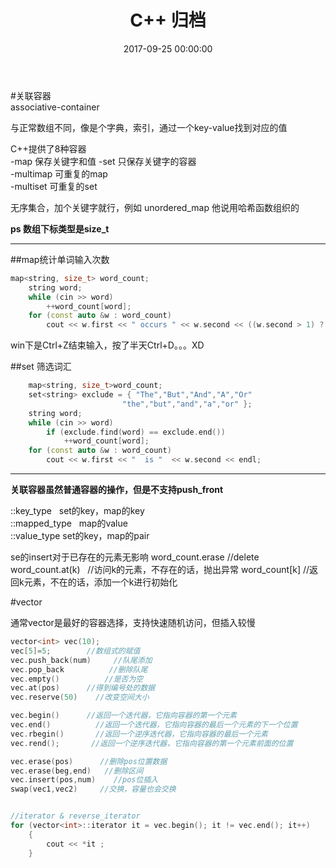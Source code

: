 ﻿---
layout: post
title:  "C++ 归档"
image: ''
date:   2017-09-25 00:00:00
tags:
- C++
description: ''
categories:
- CS 
---





#关联容器  
associative-container  
   
与正常数组不同，像是个字典，索引，通过一个key-value找到对应的值  

C++提供了8种容器     
-map    保存关键字和值 
-set    只保存关键字的容器  
-multimap   可重复的map  
-multiset   可重复的set  

无序集合，加个关键字就行，例如 unordered_map   他说用哈希函数组织的  
  
**ps 数组下标类型是size_t**

***

##map统计单词输入次数
```cpp
map<string, size_t> word_count;
	string word;
	while (cin >> word)
		++word_count[word];
	for (const auto &w : word_count)
		cout << w.first << " occurs " << w.second << ((w.second > 1) ? "times" : "time") << endl;
```
win下是Ctrl+Z结束输入，按了半天Ctrl+D。。。XD

##set 筛选词汇
```cpp
	map<string, size_t>word_count;
	set<string> exclude = { "The","But","And","A","Or"
						 "the","but","and","a","or" };
	string word;
	while (cin >> word)
		if (exclude.find(word) == exclude.end())
			++word_count[word];
	for (const auto &w : word_count)
		cout << w.first << "  is "  << w.second << endl;
```

***
**关联容器虽然普通容器的操作，但是不支持push_front**  

::key_type   set的key，map的key  
::mapped_type   map的value  
::value_type set的key，map的pair  
 
 se的insert对于已存在的元素无影响
word_count.erase  //delete
word_count.at(k)   //访问k的元素，不存在的话，抛出异常
word_count[k]  //返回k元素，不在的话，添加一个k进行初始化


#vector

通常vector是最好的容器选择，支持快速随机访问，但插入较慢    

```cpp
vector<int> vec(10);
vec[5]=5;        //数组式的赋值
vec.push_back(num)     //队尾添加
vec.pop_back          //删除队尾
vec.empty()          //是否为空
vec.at(pos)      //得到编号处的数据
vec.reserve(50)    //改变空间大小

vec.begin()      //返回一个迭代器，它指向容器的第一个元素
vec.end()          //返回一个迭代器，它指向容器的最后一个元素的下一个位置
vec.rbegin()       //返回一个逆序迭代器，它指向容器的最后一个元素
vec.rend();       //返回一个逆序迭代器，它指向容器的第一个元素前面的位置

vec.erase(pos)      //删除pos位置数据
vec.erase(beg,end)   //删除区间
vec.insert(pos,num)    //pos位插入
swap(vec1,vec2)     //交换，容量也会交换


//iterator & reverse_iterator  
for (vector<int>::iterator it = vec.begin(); it != vec.end(); it++)
	{
		cout << *it ;
	}
  
```

